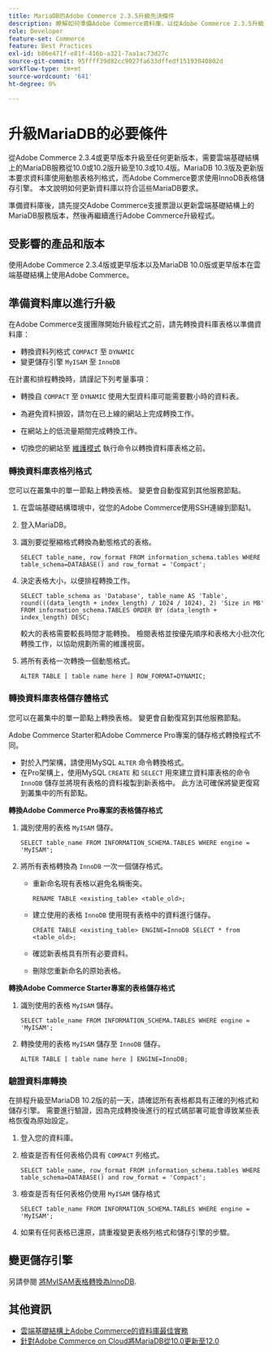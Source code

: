 ```yaml
---
title: MariaDB的Adobe Commerce 2.3.5升級先決條件
description: 瞭解如何準備Adobe Commerce資料庫，以從Adobe Commerce 2.3.5升級。
role: Developer
feature-set: Commerce
feature: Best Practices
exl-id: b86e471f-e81f-416b-a321-7aa1ac73d27c
source-git-commit: 95ffff39d82cc9027fa633dffedf15193040802d
workflow-type: tm+mt
source-wordcount: '641'
ht-degree: 0%

---
```


# 升級MariaDB的必要條件

從Adobe Commerce 2.3.4或更早版本升級至任何更新版本，需要雲端基礎結構上的MariaDB服務從10.0或10.2版升級至10.3或10.4版。MariaDB 10.3版及更新版本要求資料庫使用動態表格列格式，而Adobe Commerce要求使用InnoDB表格儲存引擎。 本文說明如何更新資料庫以符合這些MariaDB要求。

準備資料庫後，請先提交Adobe Commerce支援票證以更新雲端基礎結構上的MariaDB服務版本，然後再繼續進行Adobe Commerce升級程式。

## 受影響的產品和版本

使用Adobe Commerce 2.3.4版或更早版本以及MariaDB 10.0版或更早版本在雲端基礎結構上使用Adobe Commerce。

## 準備資料庫以進行升級

在Adobe Commerce支援團隊開始升級程式之前，請先轉換資料庫表格以準備資料庫：

- 轉換資料列格式 `COMPACT` 至 `DYNAMIC`
- 變更儲存引擎 `MyISAM` 至 `InnoDB`

在計畫和排程轉換時，請謹記下列考量事項：

- 轉換自 `COMPACT` 至 `DYNAMIC` 使用大型資料庫可能需要數小時的資料表。

- 為避免資料損毀，請勿在已上線的網站上完成轉換工作。

- 在網站上的低流量期間完成轉換工作。

- 切換您的網站至 [維護模式](../../../installation/tutorials/maintenance-mode.md) 執行命令以轉換資料庫表格之前。

### 轉換資料庫表格列格式

您可以在叢集中的單一節點上轉換表格。 變更會自動復寫到其他服務節點。

1. 在雲端基礎結構環境中，從您的Adobe Commerce使用SSH連線到節點1。

1. 登入MariaDB。

1. 識別要從壓縮格式轉換為動態格式的表格。

   ```mysql
   SELECT table_name, row_format FROM information_schema.tables WHERE table_schema=DATABASE() and row_format = 'Compact';
   ```

1. 決定表格大小，以便排程轉換工作。

   ```mysql
   SELECT table_schema as 'Database', table_name AS 'Table', round(((data_length + index_length) / 1024 / 1024), 2) 'Size in MB' FROM information_schema.TABLES ORDER BY (data_length + index_length) DESC;
   ```

   較大的表格需要較長時間才能轉換。 檢閱表格並按優先順序和表格大小批次化轉換工作，以協助規劃所需的維護視窗。

1. 將所有表格一次轉換一個動態格式。

   ```mysql
   ALTER TABLE [ table name here ] ROW_FORMAT=DYNAMIC;
   ```

### 轉換資料庫表格儲存體格式

您可以在叢集中的單一節點上轉換表格。 變更會自動復寫到其他服務節點。

Adobe Commerce Starter和Adobe Commerce Pro專案的儲存格式轉換程式不同。

- 對於入門架構，請使用MySQL `ALTER` 命令轉換格式。
- 在Pro架構上，使用MySQL `CREATE` 和 `SELECT` 用來建立資料庫表格的命令 `InnoDB` 儲存並將現有表格的資料複製到新表格中。 此方法可確保將變更復寫到叢集中的所有節點。

**轉換Adobe Commerce Pro專案的表格儲存格式**

1. 識別使用的表格 `MyISAM` 儲存。

   ```mysql
   SELECT table_name FROM INFORMATION_SCHEMA.TABLES WHERE engine = 'MyISAM';
   ```

1. 將所有表格轉換為 `InnoDB` 一次一個儲存格式。

   - 重新命名現有表格以避免名稱衝突。

      ```mysql
      RENAME TABLE <existing_table> <table_old>;
      ```

   - 建立使用的表格 `InnoDB` 使用現有表格中的資料進行儲存。

      ```mysql
      CREATE TABLE <existing_table> ENGINE=InnoDB SELECT * from <table_old>;
      ```

   - 確認新表格具有所有必要資料。

   - 刪除您重新命名的原始表格。


**轉換Adobe Commerce Starter專案的表格儲存格式**

1. 識別使用的表格 `MyISAM` 儲存。

   ```mysql
   SELECT table_name FROM INFORMATION_SCHEMA.TABLES WHERE engine = 'MyISAM';
   ```

1. 轉換使用的表格 `MyISAM` 儲存至 `InnoDB` 儲存。

   ```mysql
   ALTER TABLE [ table name here ] ENGINE=InnoDB;
   ```

### 驗證資料庫轉換

在排程升級至MariaDB 10.2版的前一天，請確認所有表格都具有正確的列格式和儲存引擎。 需要進行驗證，因為完成轉換後進行的程式碼部署可能會導致某些表格恢復為原始設定。

1. 登入您的資料庫。

1. 檢查是否有任何表格仍具有 `COMPACT` 列格式。

   ```mysql
   SELECT table_name, row_format FROM information_schema.tables WHERE table_schema=DATABASE() and row_format = 'Compact';
   ```

1. 檢查是否有任何表格仍使用 `MyISAM` 儲存格式

   ```mysql
   SELECT table_name FROM INFORMATION_SCHEMA.TABLES WHERE engine = 'MyISAM';
   ```

1. 如果有任何表格已還原，請重複變更表格列格式和儲存引擎的步驟。

## 變更儲存引擎

另請參閱 [將MyISAM表格轉換為InnoDB](../planning/database-on-cloud.md).

## 其他資訊

- [雲端基礎結構上Adobe Commerce的資料庫最佳實務](../planning/database-on-cloud.md)
- [針對Adobe Commerce on Cloud將MariaDB從10.0更新至12.0](https://experienceleague.adobe.com/docs/commerce-knowledge-base/kb/how-to/upgrade-mariadb-10.0-to-10.2-for-magento-commerce-cloud.html)
